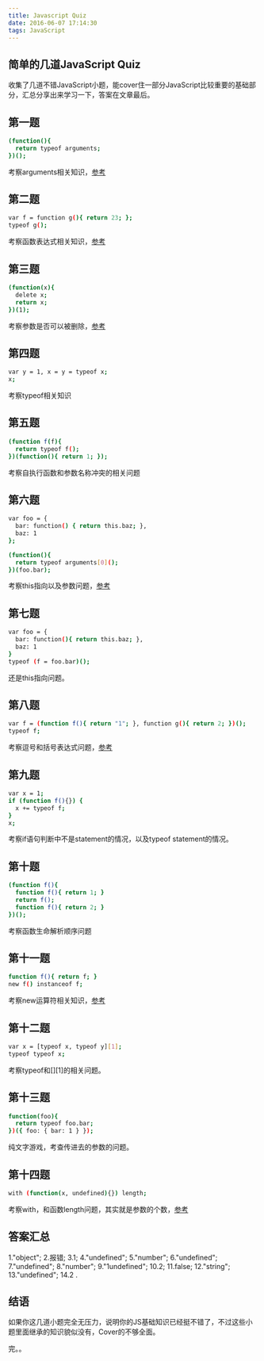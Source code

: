 ```yaml
---
title: Javascript Quiz
date: 2016-06-07 17:14:30
tags: JavaScript
---
```


## 简单的几道JavaScript Quiz

收集了几道不错JavaScript小题，能cover住一部分JavaScript比较重要的基础部分，汇总分享出来学习一下，答案在文章最后。


## 第一题

``` bash
(function(){ 
  return typeof arguments; 
})();
```

考察arguments相关知识，[参考](https://developer.mozilla.org/zh-CN/docs/JavaScript/Reference/Operators/typeof)


## 第二题

``` bash
var f = function g(){ return 23; }; 
typeof g();
```

考察函数表达式相关知识，[参考](http://kangax.github.io/nfe/)

## 第三题

``` bash
(function(x){ 
  delete x; 
  return x; 
})(1);
```

考察参数是否可以被删除，[参考](http://perfectionkills.com/understanding-delete/)

## 第四题

``` bash
var y = 1, x = y = typeof x; 
x;
```

考察typeof相关知识

## 第五题

``` bash
(function f(f){ 
  return typeof f(); 
})(function(){ return 1; });
```

考察自执行函数和参数名称冲突的相关问题

## 第六题

``` bash
var foo = {  
  bar: function() { return this.baz; },  
  baz: 1 
}; 

(function(){  
  return typeof arguments[0](); 
})(foo.bar);
```

考察this指向以及参数问题，[参考](https://developer.mozilla.org/en/Core_JavaScript_1.5_Reference/Operators/Special_Operators/this_Operator#Description)

## 第七题

``` bash
var foo = { 
  bar: function(){ return this.baz; }, 
  baz: 1 
} 
typeof (f = foo.bar)();
```

还是this指向问题。


## 第八题

``` bash
var f = (function f(){ return "1"; }, function g(){ return 2; })(); 
typeof f;
```

考察逗号和括号表达式问题，[参考](http://www.2ality.com/2012/09/expressions-vs-statements.html)

## 第九题

``` bash
var x = 1; 
if (function f(){}) { 
  x += typeof f; 
} 
x;
```

考察if语句判断中不是statement的情况，以及typeof statement的情况。

## 第十题

``` bash
(function f(){ 
  function f(){ return 1; } 
  return f(); 
  function f(){ return 2; } 
})();
```

考察函数生命解析顺序问题

## 第十一题

``` bash
function f(){ return f; } 
new f() instanceof f;
```

考察new运算符相关知识，[参考](http://www.cnblogs.com/aaronjs/archive/2012/07/04/2575570.html)

## 第十二题

``` bash
var x = [typeof x, typeof y][1];
typeof typeof x;
```

考察typeof和[][1]的相关问题。

## 第十三题

``` bash
function(foo){ 
  return typeof foo.bar; 
})({ foo: { bar: 1 } });
```

纯文字游戏，考查传进去的参数的问题。

## 第十四题

``` bash
with (function(x, undefined){}) length;
``` 

考察with，和函数length问题，其实就是参数的个数，[参考](http://developer.mozilla.org/en/docs/Core_JavaScript_1.5_Reference:Statements:with)


## 答案汇总
1."object";
2.报错;
3.1;
4."undefined";
5."number";
6."undefined";
7."undefined"; 
8."number"; 
9."1undefined"; 
10.2; 
11.false; 
12."string"; 
13."undefined"; 
14.2 .

## 结语

如果你这几道小题完全无压力，说明你的JS基础知识已经挺不错了，不过这些小题里面继承的知识貌似没有，Cover的不够全面。

完。。









